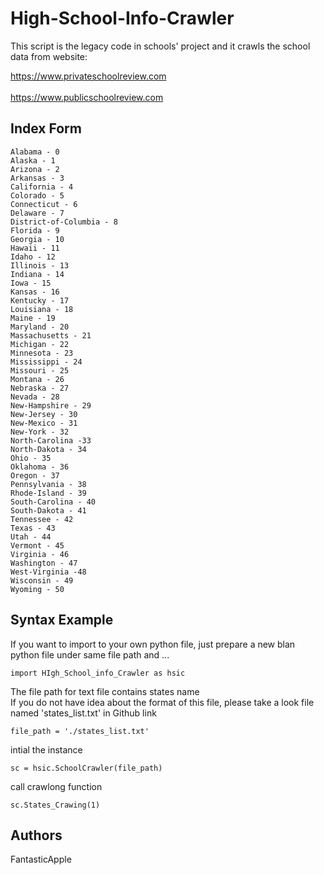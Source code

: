 # High-School-Info-Crawler
This script is the legacy code in schools' project and it crawls the school data from website: 

https://www.privateschoolreview.com</br>  
https://www.publicschoolreview.com</br>



## Index Form
```
Alabama - 0
Alaska - 1
Arizona - 2
Arkansas - 3
California - 4
Colorado - 5
Connecticut - 6
Delaware - 7
District-of-Columbia - 8
Florida - 9
Georgia - 10
Hawaii - 11
Idaho - 12
Illinois - 13
Indiana - 14
Iowa - 15
Kansas - 16
Kentucky - 17
Louisiana - 18
Maine - 19
Maryland - 20
Massachusetts - 21
Michigan - 22
Minnesota - 23
Mississippi - 24
Missouri - 25
Montana - 26
Nebraska - 27
Nevada - 28
New-Hampshire - 29
New-Jersey - 30
New-Mexico - 31
New-York - 32
North-Carolina -33
North-Dakota - 34
Ohio - 35
Oklahoma - 36
Oregon - 37
Pennsylvania - 38
Rhode-Island - 39
South-Carolina - 40
South-Dakota - 41
Tennessee - 42
Texas - 43
Utah - 44
Vermont - 45
Virginia - 46
Washington - 47
West-Virginia -48
Wisconsin - 49
Wyoming - 50
```

## Syntax Example

If you want to import to your own python file, just prepare a new blan python file under same file path and ...
```
import HIgh_School_info_Crawler as hsic
```

The file path for text file contains states name</br>
If you do not have idea about the format of this file, please take a look file named 'states_list.txt' in Github link</br>

```
file_path = './states_list.txt'
```

intial the instance</br>
```
sc = hsic.SchoolCrawler(file_path)
```

call crawlong function</br>
```
sc.States_Crawing(1)
```

## Authors
FantasticApple</br>
